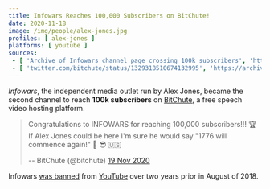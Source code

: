 ```yaml
---
title: Infowars Reaches 100,000 Subscribers on BitChute!
date: 2020-11-18
image: /img/people/alex-jones.jpg
profiles: [ alex-jones ]
platforms: [ youtube ]
sources:
 - [ 'Archive of Infowars channel page crossing 100k subscribers', 'https://archive.is/jGzeL' ]
 - [ 'twitter.com/bitchute/status/1329318510674132995', 'https://archive.is/RC0y5' ]
---
```


_Infowars_, the independent media outlet run by Alex Jones, became the second
channel to reach **100k subscribers** on [BitChute](/alttech/bitchute), a free
speech video hosting platform.

> Congratulations to INFOWARS for reaching 100,000 subscribers!!! 🏆 If Alex
> Jones could be here I'm sure he would say "1776 will commence again!" 🚀 😎
> 🇺🇸
>
> -- BitChute (@bitchute) [19 Nov 2020](https://archive.is/RC0y5)

Infowars [was banned](/events/alex-jones-mass-banned/) from
[YouTube](/youtube/) over two years prior in August of 2018.
